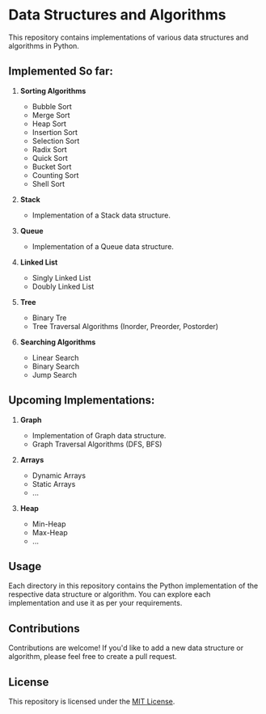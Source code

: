 # Data Structures and Algorithms
This repository contains implementations of various data structures and algorithms in Python.

## Implemented So far:

1. **Sorting Algorithms**
   - Bubble Sort
   - Merge Sort
   - Heap Sort
   - Insertion Sort
   - Selection Sort
   - Radix Sort
   - Quick Sort
   - Bucket Sort
   - Counting Sort
   - Shell Sort

2. **Stack**
   - Implementation of a Stack data structure.

3. **Queue**
   - Implementation of a Queue data structure.

4. **Linked List**
   - Singly Linked List
   - Doubly Linked List

5. **Tree**
   - Binary Tre
   - Tree Traversal Algorithms (Inorder, Preorder, Postorder)

6. **Searching Algorithms**
   - Linear Search
   - Binary Search
   - Jump Search

## Upcoming Implementations:


1. **Graph**
   - Implementation of Graph data structure.
   - Graph Traversal Algorithms (DFS, BFS)

2. **Arrays**
   - Dynamic Arrays
   - Static Arrays
   - ...

3. **Heap**
   - Min-Heap
   - Max-Heap
   - ...

## Usage

Each directory in this repository contains the Python implementation of the respective data structure or algorithm. You can explore each implementation and use it as per your requirements.

## Contributions

Contributions are welcome! If you'd like to add a new data structure or algorithm, please feel free to create a pull request.

## License

This repository is licensed under the [MIT License](LICENSE).
